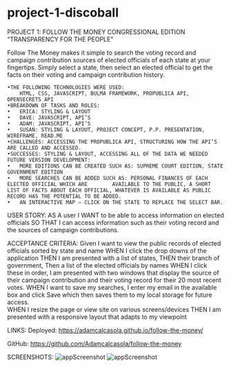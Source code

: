 # project-1-discoball
PROJECT 1:
FOLLOW THE MONEY
CONGRESSIONAL EDITION
“TRANSPARENCY FOR THE PEOPLE”


Follow The Money makes it simple to search the voting record and campaign contribution sources of elected officials of each state at your fingertips. 
Simply select a state, then select an elected official to get the facts on their voting and campaign contribution history.  

    •THE FOLLOWING TECHNOLOGIES WERE USED: 
        HTML, CSS, JAVASCRIPT, BULMA FRAMEWORK, PROPUBLICA API,   OPENSECRETS API
    •BREAKDOWN OF TASKS AND ROLES: 
    •   ERICA: STYLING & LAYOUT
    •   DAVE: JAVASCRIPT, API’S
    •   ADAM: JAVASCRIPT, API’S
    •   SUSAN: STYLING & LAYOUT, PROJECT CONCEPT, P.P. PRESENTATION, WIREFRAME, READ.ME
    •CHALLENGES: ACCESSING THE PROPUBLICA API, STRUCTURING HOW THE API’S ARE CALLED AND ACCESSED.  
    •SUCCESSES: STYLING & LAYOUT, ACCESSING ALL OF THE DATA WE NEEDED  
    FUTURE VERSION DEVELOPMENT:
    •   MORE EDITIONS CAN BE CREATED SUCH AS: SUPREME COURT EDITION, STATE GOVERNMENT EDITION
    •   MORE SEARCHES CAN BE ADDED SUCH AS: PERSONAL FINANCES OF EACH ELECTED OFFICIAL WHICH ARE        AVAILABLE TO THE PUBLIC, A SHORT LIST OF FACTS ABOUT EACH OFFICIAL, WHATEVER IS AVAILABLE AS PUBLIC RECORD HAS THE POTENTIAL TO BE ADDED.
    •   AN INTERACTIVE MAP – CLICK ON THE STATE TO REPLACE THE SELECT BAR.


USER STORY: 
AS A user 
I WANT to be able to access information on elected officials 
SO THAT I can access information such as their voting record and the sources of campaign contributions. 

ACCEPTANCE CRITERIA:
Given I want to view the public records of elected officials sorted by state and name
WHEN I click the drop downs of the application 
THEN I am presented with a list of states, 
THEN their branch of government,
Then a list of the elected officials by names
WHEN I click these in order, I am presented with two windows that display the source of their campaign contribution and their voting record for their 20 most recent votes. 
WHEN I want to save my searches, I enter my email in the available box and click Save which then saves them to my local storage for future access.  
WHEN I resize the page or view site on various screens/devices
THEN I am presented with a responsive layout that adapts to my viewpoint

LINKS:
Deployed:  https://adamcalcasola.github.io/follow-the-money/ 

GitHub:    https://github.com/Adamcalcasola/follow-the-money 

 
SCREENSHOTS:
![appScreenshot](/images/FollowTheMoney\1.png?raw=true)
![appScreenshot](/images/FollowTheMoney\2.png?raw=true)

